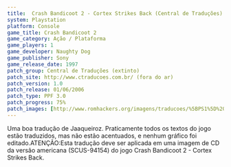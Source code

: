 ```yaml
---
title:  Crash Bandicoot 2 - Cortex Strikes Back (Central de Traduções)
system: Playstation
platform: Console
game_title: Crash Bandicoot 2
game_category: Ação / Plataforma
game_players: 1
game_developer: Naughty Dog
game_publisher: Sony
game_release_date: 1997
patch_group: Central de Traduções (extinto)
patch_site: http://www.ctraducoes.com.br/ (fora do ar)
patch_version: 1.0
patch_release: 01/06/2006
patch_type: PPF 3.0
patch_progress: 75%
patch_images: [http://www.romhackers.org/imagens/traducoes/%5BPS1%5D%20Crash%20Bandicoot%202%20-%20Cortex%20Strikes%20Back%20-%20Central%20de%20Tradu%C3%A7%C3%B5es%20-%201.jpg,http://www.romhackers.org/imagens/traducoes/%5BPS1%5D%20Crash%20Bandicoot%202%20-%20Cortex%20Strikes%20Back%20-%20Central%20de%20Tradu%C3%A7%C3%B5es%20-%202.jpg,http://www.romhackers.org/imagens/traducoes/%5BPS1%5D%20Crash%20Bandicoot%202%20-%20Cortex%20Strikes%20Back%20-%20Central%20de%20Tradu%C3%A7%C3%B5es%20-%203.jpg]
---
```

Uma boa tradução de Jaaqueiroz. Praticamente todos os textos do jogo estão traduzidos, mas não estão acentuados, e nenhum gráfico foi editado.ATENÇÃO:Esta tradução deve ser aplicada em uma imagem de CD da versão americana (SCUS-94154) do jogo Crash Bandicoot 2 - Cortex Strikes Back.